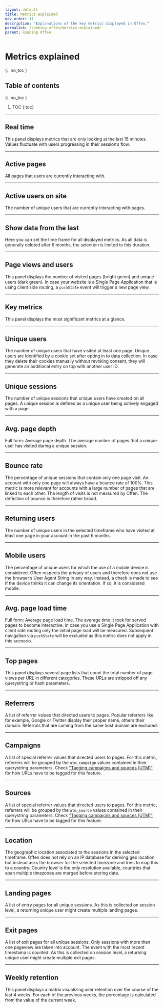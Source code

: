 ```yaml
---
layout: default
title: Metrics explained
nav_order: 11
description: "Explanations of the key metrics displayed in Offen."
permalink: /running-offen/metrics-explained/
parent: Running Offen
---
```


<!--
Copyright 2020-2021 - Offen Authors <hioffen@posteo.de>
SPDX-License-Identifier: Apache-2.0
-->

# Metrics explained
{: .no_toc }

## Table of contents
{: .no_toc }

1. TOC
{:toc}

---

## Real time

This panel displays metrics that are only looking at the last 15 minutes. Values fluctuate with users progressing in their session’s flow.

---

## Active pages

All pages that users are currently interacting with.

---

## Active users on site

The number of unique users that are currently interacting with pages.

---

## Show data from the last

Here you can set the time frame for all displayed metrics. As all data is generally deleted after 6 months, the selection is limited to this duration.

---

## Page views and users

This panel displays the number of visited pages (bright green) and unique users (dark green). In case your website is a Single Page Application that is using client side routing, a `pushState` event will trigger a new page view.

---

## Key metrics

This panel displays the most significant metrics at a glance.

---

## Unique users

The number of unique users that have visited at least one page. Unique users are identified by a cookie set after opting in to data collection. In case they delete their cookies manually without revoking consent, they will generate an additional entry on top with another user ID.

---

## Unique sessions

The number of unique sessions that unique users have created on all pages. A unique session is defined as a unique user being actively engaged with a page.

---

## Avg. page depth

Full form: Average page depth. The average number of pages that a unique user has visited during a unique session.

---

## Bounce rate

The percentage of unique sessions that contain only one page visit. An account with only one page will always have a bounce rate of 100%. This metric is more relevant for accounts with a large number of pages that are linked to each other. The length of visits is not measured by Offen. The definition of bounce is therefore rather broad.

---

## Returning users

The number of unique users in the selected timeframe who have visited at least one page in your account in the past 6 months.

---

## Mobile users

The percentage of unique users for which the use of a mobile device is considered. Offen respects the privacy of users and therefore does not use the browser’s User Agent String in any way. Instead, a check is made to see if the device thinks it can change its orientation. If so, it is considered mobile.

---

## Avg. page load time

Full form: Average page load time. The average time it took for served pages to become interactive. In case you use a Single Page Application with client side routing only the initial page load will be measured. Subsequent navigation via `pushState` will be excluded as this metric does not apply in this scenario.

---

## Top pages

This panel displays several page lists that count the total number of page views per URL in different categories. These URLs are stripped off any querystring or hash parameters.

---

## Referrers

A list of referrer values that directed users to pages. Popular referrers like, for example, Google or Twitter display their proper name, others their domain. Referrals that are coming from the same host domain are excluded.

---

## Campaigns

A list of special referrer values that directed users to pages. For this metric, referrers will be grouped by the `utm_campaign` values contained in their querystring parameters. Check ["Tagging campaigns and sources (UTM)"][campaigns sources] for how URLs have to be tagged for this feature.

---

## Sources

A list of special referrer values that directed users to pages. For this metric, referrers will be grouped by the `utm_source` values contained in their querystring parameters. Check ["Tagging campaigns and sources (UTM)"][campaigns sources] for how URLs have to be tagged for this feature.

---

## Location

The geographic location associated to the sessions in the selected timeframe.
Offen does not rely on an IP database for deriving geo location, but instead asks the browser for the selected timezone and tries to map this to a country.
Country level is the only resolution available, countries that span multiple timezones are merged before storing data.

---

## Landing pages

A list of entry pages for all unique sessions. As this is collected on session level, a returning unique user might create multiple landing pages.

---

## Exit pages

A list of exit pages for all unique sessions. Only sessions with more than one pageview are taken into account. The event with the most recent timestamp is counted. As this is collected on session level, a returning unique user might create multiple exit pages.

---

## Weekly retention

This panel displays a matrix visualizing user retention over the course of the last 4 weeks. For each of the previous weeks, the percentage is calculated from the value of the current week.

[campaigns sources]: /running-offen/campaigns-sources/
